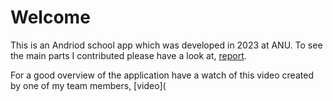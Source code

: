 # Welcome

This is an Andriod school app which was developed in 2023 at ANU. To see the main parts I contributed please have a look at, [report](/report.md).

For a good overview of the application have a watch of this video created by one of my team members, [video](

